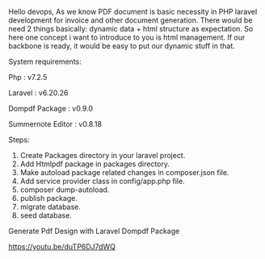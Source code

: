 Hello devops,
As we know PDF document is basic necessity in PHP laravel development for invoice and other document generation. There would be need 2 things basically: dynamic data + html structure as expectation. So here one concept i want to introduce to you is html management. If our backbone is ready, it would be easy to put our dynamic stuff in that. 

System requirements:

Php : v7.2.5

Laravel : v6.20.26 

Dompdf Package : v0.9.0

Summernote Editor : v0.8.18

Steps:
1. Create Packages directory in your laravel project.
2. Add Htmlpdf package in packages directory.
3. Make autoload package related changes in composer.json file.
4. Add service provider class in config/app.php file.
5. composer dump-autoload.
6. publish package.
7. migrate database.
8. seed database.

Generate Pdf Design with Laravel Dompdf Package

https://youtu.be/duTP6DJ7dWQ

